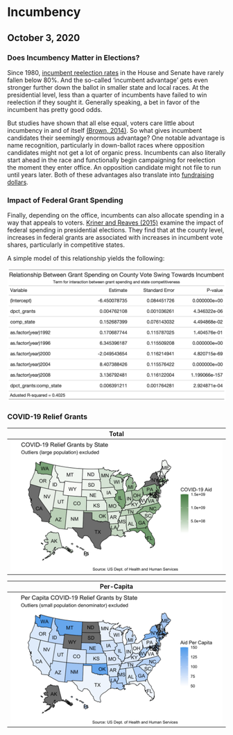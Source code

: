 # Incumbency
## October 3, 2020

### Does Incumbency Matter in Elections?
Since 1980, [incumbent reelection rates](https://www.opensecrets.org/elections-overview/reelection-rates) in the House and Senate have rarely fallen below 80%. And the so-called ‘incumbent advantage’ gets even stronger further down the ballot in smaller state and local races. At the presidential level, less than a quarter of incumbents have failed to win reelection if they sought it. Generally speaking, a bet in favor of the incumbent has pretty good odds. 

But studies have shown that all else equal, voters care little about incumbency in and of itself [(Brown, 2014)](https://www-cambridge-org.ezp-prod1.hul.harvard.edu/core/services/aop-cambridge-core/content/view/ECFE39E003912F8AF65C2AD14A34BD8C/S2052263014000062a.pdf/div-class-title-voters-don-t-care-much-about-incumbency-div.pdf). So what gives incumbent candidates their seemingly enormous advantage? One notable advantage is name recognition, particularly in down-ballot races where opposition candidates might not get a lot of organic press. Incumbents can also literally start ahead in the race and functionally begin campaigning for reelection the moment they enter office. An opposition candidate might not file to run until years later. Both of these advantages also translate into [fundraising dollars](https://www.opensecrets.org/elections-overview/incumbent-advantage). 


### Impact of Federal Grant Spending
Finally, depending on the office, incumbents can also allocate spending in a way that appeals to voters. [Kriner and Reaves (2015)](https://hollis.harvard.edu/primo-explore/fulldisplay?docid=TN_cdi_proquest_journals_1018073231&context=PC&vid=HVD2&search_scope=everything&tab=everything&lang=en_US) examine the impact of federal spending in presidential elections. They find that at the county level, increases in federal grants are associated with increases in incumbent vote shares, particularly in competitive states. 

A simple model of this relationship yields the following:

![](../figures/grant_model_gt.png)

### COVID-19 Relief Grants

| Total |
:-----:|
|![](../figures/covid_aid_by_state.png) |


| Per-Capita |
:---:|
|![](../figures/covid_percap_aid_by_state.png)|

